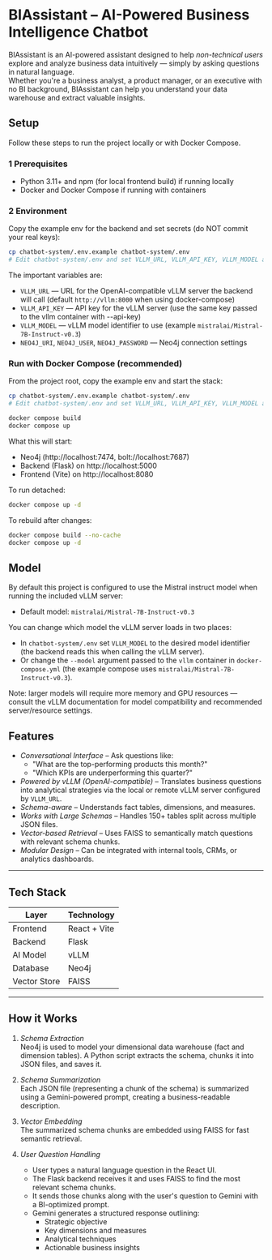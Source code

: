 # BIAssistant – AI-Powered Business Intelligence Chatbot

BIAssistant is an AI-powered assistant designed to help *non-technical users* explore and analyze business data intuitively — simply by asking questions in natural language.  
Whether you're a business analyst, a product manager, or an executive with no BI background, BIAssistant can help you understand your data warehouse and extract valuable insights.

## Setup

Follow these steps to run the project locally or with Docker Compose.

### 1 Prerequisites

- Python 3.11+ and npm (for local frontend build) if running locally
- Docker and Docker Compose if running with containers

### 2 Environment

Copy the example env for the backend and set secrets (do NOT commit your real keys):

```bash
cp chatbot-system/.env.example chatbot-system/.env
# Edit chatbot-system/.env and set VLLM_URL, VLLM_API_KEY, VLLM_MODEL and any other secrets
```

The important variables are:
- `VLLM_URL` — URL for the OpenAI-compatible vLLM server the backend will call (default `http://vllm:8000` when using docker-compose)
- `VLLM_API_KEY` — API key for the vLLM server (use the same key passed to the vllm container with --api-key)
- `VLLM_MODEL` — vLLM model identifier to use (example `mistralai/Mistral-7B-Instruct-v0.3`)
- `NEO4J_URI`, `NEO4J_USER`, `NEO4J_PASSWORD` — Neo4j connection settings

### Run with Docker Compose (recommended)

From the project root, copy the example env and start the stack:

```bash
cp chatbot-system/.env.example chatbot-system/.env
# Edit chatbot-system/.env and set VLLM_URL, VLLM_API_KEY, VLLM_MODEL and any other secrets

docker compose build
docker compose up
```

What this will start:
- Neo4j (http://localhost:7474, bolt://localhost:7687)
- Backend (Flask) on http://localhost:5000
- Frontend (Vite) on http://localhost:8080

To run detached:

```bash
docker compose up -d
```

To rebuild after changes:

```bash
docker compose build --no-cache
docker compose up -d
```

## Model

By default this project is configured to use the Mistral instruct model when running the included vLLM server:

- Default model: `mistralai/Mistral-7B-Instruct-v0.3`

You can change which model the vLLM server loads in two places:

- In `chatbot-system/.env` set `VLLM_MODEL` to the desired model identifier (the backend reads this when calling the vLLM server).
- Or change the `--model` argument passed to the `vllm` container in `docker-compose.yml` (the example compose uses `mistralai/Mistral-7B-Instruct-v0.3`).

Note: larger models will require more memory and GPU resources — consult the vLLM documentation for model compatibility and recommended server/resource settings.

## Features

- *Conversational Interface* – Ask questions like:
  - "What are the top-performing products this month?"
  - "Which KPIs are underperforming this quarter?"
- *Powered by vLLM (OpenAI-compatible)* – Translates business questions into analytical strategies via the local or remote vLLM server configured by `VLLM_URL`.
- *Schema-aware* – Understands fact tables, dimensions, and measures.
- *Works with Large Schemas* – Handles 150+ tables split across multiple JSON files.
- *Vector-based Retrieval* – Uses FAISS to semantically match questions with relevant schema chunks.
-  *Modular Design* – Can be integrated with internal tools, CRMs, or analytics dashboards.

---

##  Tech Stack

| Layer        | Technology        |
|--------------|-------------------|
| Frontend     | React + Vite      |
| Backend      | Flask             |
| AI Model     | vLLM              |
| Database     | Neo4j             |
| Vector Store | FAISS             |

---

##  How it Works

1. *Schema Extraction*  
   Neo4j is used to model your dimensional data warehouse (fact and dimension tables). A Python script extracts the schema, chunks it into JSON files, and saves it.

2. *Schema Summarization*  
   Each JSON file (representing a chunk of the schema) is summarized using a Gemini-powered prompt, creating a business-readable description.

3. *Vector Embedding*  
   The summarized schema chunks are embedded using FAISS for fast semantic retrieval.

4. *User Question Handling*  
   - User types a natural language question in the React UI.
   - The Flask backend receives it and uses FAISS to find the most relevant schema chunks.
   - It sends those chunks along with the user's question to Gemini with a BI-optimized prompt.
   - Gemini generates a structured response outlining:
     - Strategic objective
     - Key dimensions and measures
     - Analytical techniques
     - Actionable business insights
